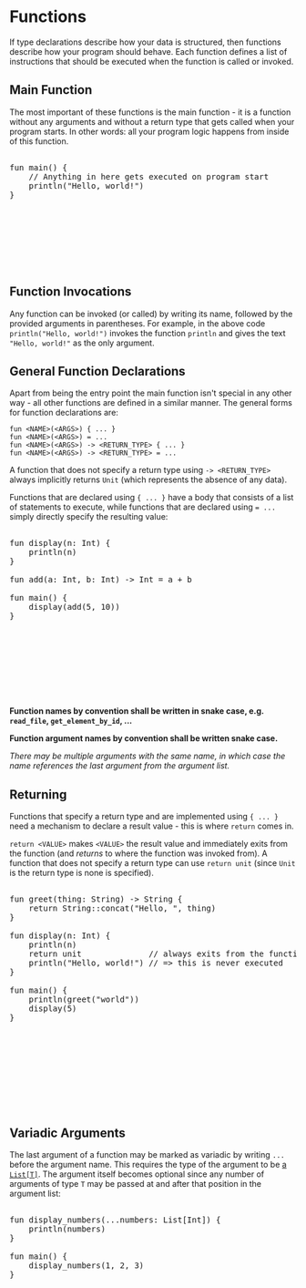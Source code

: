 
# Functions

If type declarations describe how your data is structured, then functions describe how your program should behave. Each function defines a list of instructions that should be executed when the function is called or invoked.

## Main Function

The most important of these functions is the main function - it is a function without any arguments and without a return type that gets called when your program starts. In other words: all your program logic happens from inside of this function.

<pre><div class="embedded-playground" style="height: 12.5rem">
fun main() {
    // Anything in here gets executed on program start
    println("Hello, world!")
}
</div></pre>

## Function Invocations

Any function can be invoked (or called) by writing its name, followed by the provided arguments in parentheses. For example, in the above code `println("Hello, world!")` invokes the function `println` and gives the text `"Hello, world!"` as the only argument.

## General Function Declarations

Apart from being the entry point the main function isn't special in any other way - all other functions are defined in a similar manner. The general forms for function declarations are:
```
fun <NAME>(<ARGS>) { ... }
fun <NAME>(<ARGS>) = ...
fun <NAME>(<ARGS>) -> <RETURN_TYPE> { ... }
fun <NAME>(<ARGS>) -> <RETURN_TYPE> = ...
```
A function that does not specify a return type using `-> <RETURN_TYPE>` always implicitly returns `Unit` (which represents the absence of any data). 

Functions that are declared using `{ ... }` have a body that consists of a list of statements to execute, while functions that are declared using `= ...` simply directly specify the resulting value:

<pre><div class="embedded-playground" style="height: 18.5rem">
fun display(n: Int) {
    println(n)
}

fun add(a: Int, b: Int) -> Int = a + b

fun main() {
    display(add(5, 10))
}
</div></pre>

**Function names by convention shall be written in snake case, e.g. `read_file`, `get_element_by_id`, ...**

**Function argument names by convention shall be written snake case.**

*There may be multiple arguments with the same name, in which case the name references the last argument from the argument list.*

## Returning

Functions that specify a return type and are implemented using `{ ... }` need a mechanism to declare a result value - this is where `return` comes in.

`return <VALUE>` makes `<VALUE>` the result value and immediately exits from the function (and *returns* to where the function was invoked from). A function that does not specify a return type can use `return unit` (since `Unit` is the return type is none is specified).

<pre><div class="embedded-playground" style="height: 24.5rem">
fun greet(thing: String) -> String {
    return String::concat("Hello, ", thing)
}

fun display(n: Int) {
    println(n)
    return unit              // always exits from the function here
    println("Hello, world!") // => this is never executed
}

fun main() {
    println(greet("world"))
    display(5)
}
</div></pre>

## Variadic Arguments

The last argument of a function may be marked as variadic by writing `...` before the argument name. This requires the type of the argument to be [a `List[T]`](templates.md). The argument itself becomes optional since any number of arguments of type `T` may be passed at and after that position in the argument list:

<pre><div class="embedded-playground" style="height: 16rem">
fun display_numbers(...numbers: List[Int]) {
    println(numbers)
}

fun main() {
    display_numbers(1, 2, 3)
}
</div></pre>